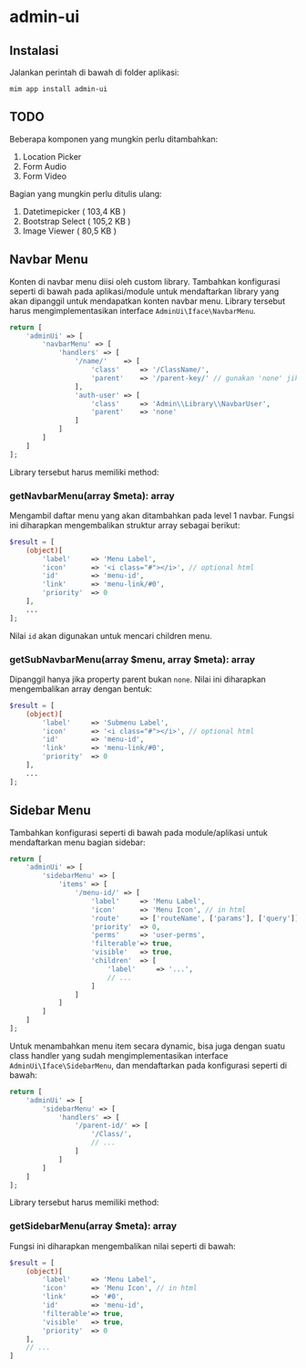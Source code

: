 # admin-ui

## Instalasi

Jalankan perintah di bawah di folder aplikasi:

```
mim app install admin-ui
```

## TODO

Beberapa komponen yang mungkin perlu ditambahkan:

1. Location Picker
1. Form Audio
1. Form Video

Bagian yang mungkin perlu ditulis ulang:

1. Datetimepicker ( 103,4 KB )
1. Bootstrap Select ( 105,2 KB )
1. Image Viewer ( 80,5 KB )

## Navbar Menu

Konten di navbar menu diisi oleh custom library. Tambahkan konfigurasi seperti di bawah
pada aplikasi/module untuk mendaftarkan library yang akan dipanggil untuk mendapatkan
konten navbar menu. Library tersebut harus mengimplementasikan interface `AdminUi\Iface\NavbarMenu`.

```php
return [
    'adminUi' => [
        'navbarMenu' => [
            'handlers' => [
                '/name/'    => [
                    'class'     => '/ClassName/',
                    'parent'    => '/parent-key/' // gunakan 'none' jika tanpa parent
                ],
                'auth-user' => [
                    'class'     => 'Admin\\Library\\NavbarUser',
                    'parent'    => 'none'
                ]
            ]
        ]
    ]
];
```

Library tersebut harus memiliki method:

### getNavbarMenu(array $meta): array

Mengambil daftar menu yang akan ditambahkan pada level 1 navbar. Fungsi ini diharapkan mengembalikan
struktur array sebagai berikut:

```php
$result = [
    (object)[
        'label'     => 'Menu Label',
        'icon'      => '<i class="#"></i>', // optional html
        'id'        => 'menu-id',
        'link'      => 'menu-link/#0',
        'priority'  => 0
    ],
    ...
];
```

Nilai `id` akan digunakan untuk mencari children menu.

### getSubNavbarMenu(array $menu, array $meta): array

Dipanggil hanya jika property parent bukan `none`. Nilai ini diharapkan mengembalikan array dengan bentuk:

```php
$result = [
    (object)[
        'label'     => 'Submenu Label',
        'icon'      => '<i class="#"></i>', // optional html
        'id'        => 'menu-id',
        'link'      => 'menu-link/#0',
        'priority'  => 0
    ],
    ...
];
```

## Sidebar Menu

Tambahkan konfigurasi seperti di bawah pada module/aplikasi untuk mendaftarkan menu bagian
sidebar:

```php
return [
    'adminUi' => [
        'sidebarMenu' => [
            'items' => [
                '/menu-id/' => [
                    'label'     => 'Menu Label',
                    'icon'      => 'Menu Icon', // in html
                    'route'     => ['routeName', ['params'], ['query']],
                    'priority'  => 0,
                    'perms'     => 'user-perms',
                    'filterable'=> true,
                    'visible'   => true,
                    'children'  => [
                        'label'     => '...',
                        // ...
                    ]
                ]
            ]
        ]
    ]
];
```

Untuk menambahkan menu item secara dynamic, bisa juga dengan suatu class handler yang sudah
mengimplementasikan interface `AdminUi\Iface\SidebarMenu`, dan mendaftarkan pada konfigurasi
seperti di bawah:

```php
return [
    'adminUi' => [
        'sidebarMenu' => [
            'handlers' => [
                '/parent-id/' => [
                    '/Class/',
                    // ...
                ]
            ]
        ]
    ]
];
```

Library tersebut harus memiliki method:

### getSidebarMenu(array $meta): array

Fungsi ini diharapkan mengembalikan nilai seperti di bawah:

```php
$result = [
    (object)[
        'label'     => 'Menu Label',
        'icon'      => 'Menu Icon', // in html
        'link'      => '#0',
        'id'        => 'menu-id',
        'filterable'=> true,
        'visible'   => true,
        'priority'  => 0
    ],
    // ...
]
```